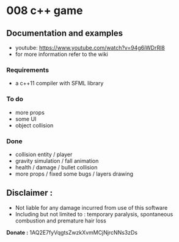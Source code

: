 # 008 c++ game
## Documentation and examples
* youtube: https://www.youtube.com/watch?v=94g6iWDrRl8 
* for more information refer to the wiki

### Requirements
* a c++11 compiler with SFML library

### To do
* more props
* some UI
* object collision

### Done
* collision entity / player
* gravity simulation / fall animation
* health / damage / bullet collision
* more props / fixed some bugs / layers drawing

## Disclaimer :
* Not liable for any damage incurred from use of this software
* Including but not limited to : temporary paralysis, spontaneous combustion and premature hair loss

**Donate :** 1AQ2E7fyVqgtsZwzkXvmMCjNjrcNNs3zDs

